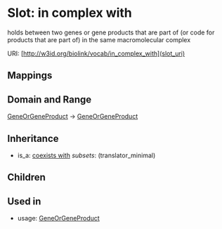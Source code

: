 # Slot: in complex with


holds between two genes or gene products that are part of (or code for products that are part of) in the same macromolecular complex

URI: [http://w3id.org/biolink/vocab/in_complex_with](slot_uri)
## Mappings

## Domain and Range

[GeneOrGeneProduct](GeneOrGeneProduct.md) -> [GeneOrGeneProduct](GeneOrGeneProduct.md)
## Inheritance

 *  is_a: [coexists with](coexists_with.md) *subsets*: (translator_minimal)
## Children

## Used in

 *  usage: [GeneOrGeneProduct](GeneOrGeneProduct.md)
